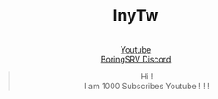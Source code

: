 <div align="center">

  <h1 id=iny>InyTw</h1>

<br> [Youtube](https://youtube.com/@InyTw87)
<br> [BoringSRV Discord](https://dsc.gg/boringsrv)

> Hi !
> <br>I am 1000 Subscribes Youtube ! ! !

</div>
